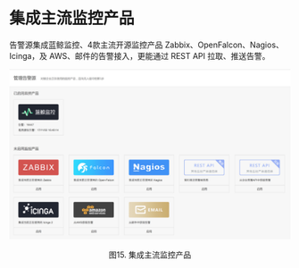 # 集成主流监控产品

告警源集成蓝鲸监控、4款主流开源监控产品 Zabbix、OpenFalcon、Nagios、Icinga，及 AWS、邮件的告警接入，更能通过 REST API 拉取、推送告警。

![1510296992.jpg](../media/bf77cf6d33af62e7a40392e553403a80.png)
<center>图15. 集成主流监控产品</center>
